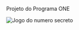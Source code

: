 Projeto do Programa ONE

![Jogo do numero secreto](https://github.com/MathPil/Jogo-do-numero-secreto/assets/127259701/c164a031-b769-4299-b765-f72cdec5819c)
